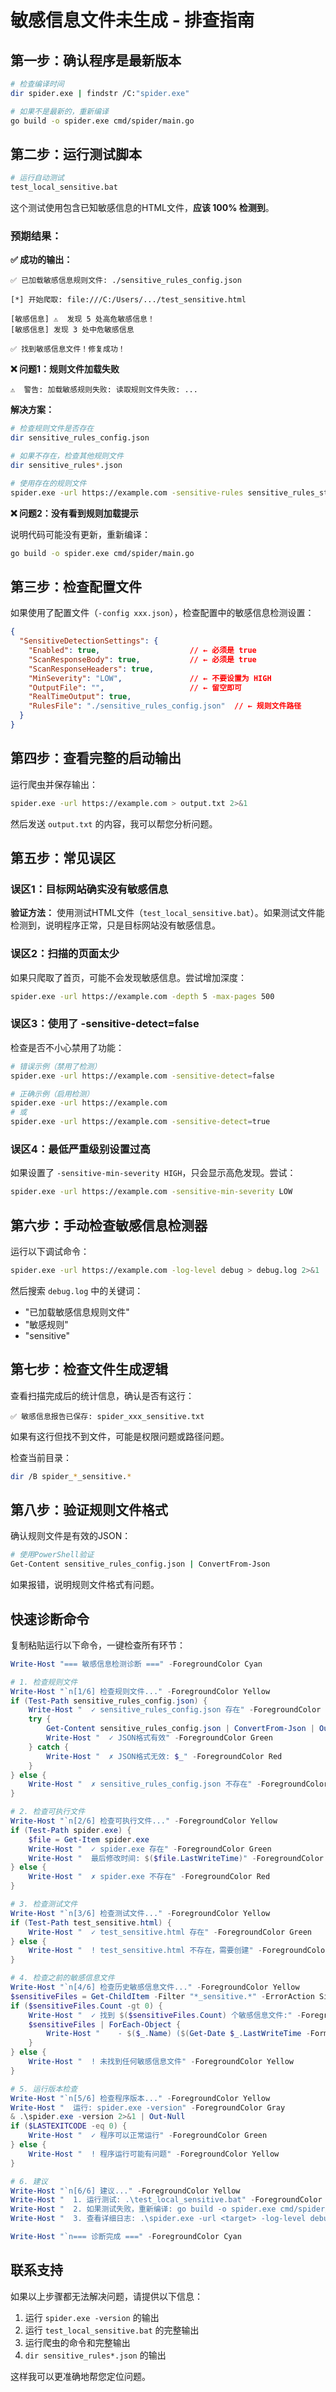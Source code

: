 # 敏感信息文件未生成 - 排查指南

## 第一步：确认程序是最新版本

```bash
# 检查编译时间
dir spider.exe | findstr /C:"spider.exe"

# 如果不是最新的，重新编译
go build -o spider.exe cmd/spider/main.go
```

## 第二步：运行测试脚本

```bash
# 运行自动测试
test_local_sensitive.bat
```

这个测试使用包含已知敏感信息的HTML文件，**应该 100% 检测到**。

### 预期结果：

**✅ 成功的输出：**
```
✅ 已加载敏感信息规则文件: ./sensitive_rules_config.json

[*] 开始爬取: file:///C:/Users/.../test_sensitive.html

[敏感信息] ⚠️  发现 5 处高危敏感信息！
[敏感信息] 发现 3 处中危敏感信息

✅ 找到敏感信息文件！修复成功！
```

**❌ 问题1：规则文件加载失败**
```
⚠️  警告: 加载敏感规则失败: 读取规则文件失败: ...
```

**解决方案：**
```bash
# 检查规则文件是否存在
dir sensitive_rules_config.json

# 如果不存在，检查其他规则文件
dir sensitive_rules*.json

# 使用存在的规则文件
spider.exe -url https://example.com -sensitive-rules sensitive_rules_standard.json
```

**❌ 问题2：没有看到规则加载提示**

说明代码可能没有更新，重新编译：
```bash
go build -o spider.exe cmd/spider/main.go
```

## 第三步：检查配置文件

如果使用了配置文件（`-config xxx.json`），检查配置中的敏感信息检测设置：

```json
{
  "SensitiveDetectionSettings": {
    "Enabled": true,                    // ← 必须是 true
    "ScanResponseBody": true,           // ← 必须是 true
    "ScanResponseHeaders": true,
    "MinSeverity": "LOW",               // ← 不要设置为 HIGH
    "OutputFile": "",                   // ← 留空即可
    "RealTimeOutput": true,
    "RulesFile": "./sensitive_rules_config.json"  // ← 规则文件路径
  }
}
```

## 第四步：查看完整的启动输出

运行爬虫并保存输出：

```bash
spider.exe -url https://example.com > output.txt 2>&1
```

然后发送 `output.txt` 的内容，我可以帮您分析问题。

## 第五步：常见误区

### 误区1：目标网站确实没有敏感信息

**验证方法：**
使用测试HTML文件（`test_local_sensitive.bat`）。如果测试文件能检测到，说明程序正常，只是目标网站没有敏感信息。

### 误区2：扫描的页面太少

如果只爬取了首页，可能不会发现敏感信息。尝试增加深度：

```bash
spider.exe -url https://example.com -depth 5 -max-pages 500
```

### 误区3：使用了 -sensitive-detect=false

检查是否不小心禁用了功能：

```bash
# 错误示例（禁用了检测）
spider.exe -url https://example.com -sensitive-detect=false

# 正确示例（启用检测）
spider.exe -url https://example.com
# 或
spider.exe -url https://example.com -sensitive-detect=true
```

### 误区4：最低严重级别设置过高

如果设置了 `-sensitive-min-severity HIGH`，只会显示高危发现。尝试：

```bash
spider.exe -url https://example.com -sensitive-min-severity LOW
```

## 第六步：手动检查敏感信息检测器

运行以下调试命令：

```bash
spider.exe -url https://example.com -log-level debug > debug.log 2>&1
```

然后搜索 `debug.log` 中的关键词：
- "已加载敏感信息规则文件"
- "敏感规则"
- "sensitive"

## 第七步：检查文件生成逻辑

查看扫描完成后的统计信息，确认是否有这行：

```
✅ 敏感信息报告已保存: spider_xxx_sensitive.txt
```

如果有这行但找不到文件，可能是权限问题或路径问题。

检查当前目录：
```bash
dir /B spider_*_sensitive.*
```

## 第八步：验证规则文件格式

确认规则文件是有效的JSON：

```bash
# 使用PowerShell验证
Get-Content sensitive_rules_config.json | ConvertFrom-Json
```

如果报错，说明规则文件格式有问题。

## 快速诊断命令

复制粘贴运行以下命令，一键检查所有环节：

```powershell
Write-Host "=== 敏感信息检测诊断 ===" -ForegroundColor Cyan

# 1. 检查规则文件
Write-Host "`n[1/6] 检查规则文件..." -ForegroundColor Yellow
if (Test-Path sensitive_rules_config.json) {
    Write-Host "  ✓ sensitive_rules_config.json 存在" -ForegroundColor Green
    try {
        Get-Content sensitive_rules_config.json | ConvertFrom-Json | Out-Null
        Write-Host "  ✓ JSON格式有效" -ForegroundColor Green
    } catch {
        Write-Host "  ✗ JSON格式无效: $_" -ForegroundColor Red
    }
} else {
    Write-Host "  ✗ sensitive_rules_config.json 不存在" -ForegroundColor Red
}

# 2. 检查可执行文件
Write-Host "`n[2/6] 检查可执行文件..." -ForegroundColor Yellow
if (Test-Path spider.exe) {
    $file = Get-Item spider.exe
    Write-Host "  ✓ spider.exe 存在" -ForegroundColor Green
    Write-Host "  最后修改时间: $($file.LastWriteTime)" -ForegroundColor Gray
} else {
    Write-Host "  ✗ spider.exe 不存在" -ForegroundColor Red
}

# 3. 检查测试文件
Write-Host "`n[3/6] 检查测试文件..." -ForegroundColor Yellow
if (Test-Path test_sensitive.html) {
    Write-Host "  ✓ test_sensitive.html 存在" -ForegroundColor Green
} else {
    Write-Host "  ! test_sensitive.html 不存在，需要创建" -ForegroundColor Yellow
}

# 4. 检查之前的敏感信息文件
Write-Host "`n[4/6] 检查历史敏感信息文件..." -ForegroundColor Yellow
$sensitiveFiles = Get-ChildItem -Filter "*_sensitive.*" -ErrorAction SilentlyContinue
if ($sensitiveFiles.Count -gt 0) {
    Write-Host "  ✓ 找到 $($sensitiveFiles.Count) 个敏感信息文件:" -ForegroundColor Green
    $sensitiveFiles | ForEach-Object {
        Write-Host "    - $($_.Name) ($(Get-Date $_.LastWriteTime -Format 'yyyy-MM-dd HH:mm:ss'))" -ForegroundColor Gray
    }
} else {
    Write-Host "  ! 未找到任何敏感信息文件" -ForegroundColor Yellow
}

# 5. 运行版本检查
Write-Host "`n[5/6] 检查程序版本..." -ForegroundColor Yellow
Write-Host "  运行: spider.exe -version" -ForegroundColor Gray
& .\spider.exe -version 2>&1 | Out-Null
if ($LASTEXITCODE -eq 0) {
    Write-Host "  ✓ 程序可以正常运行" -ForegroundColor Green
} else {
    Write-Host "  ! 程序运行可能有问题" -ForegroundColor Yellow
}

# 6. 建议
Write-Host "`n[6/6] 建议..." -ForegroundColor Yellow
Write-Host "  1. 运行测试: .\test_local_sensitive.bat" -ForegroundColor Cyan
Write-Host "  2. 如果测试失败，重新编译: go build -o spider.exe cmd/spider/main.go" -ForegroundColor Cyan
Write-Host "  3. 查看详细日志: .\spider.exe -url <target> -log-level debug" -ForegroundColor Cyan

Write-Host "`n=== 诊断完成 ===" -ForegroundColor Cyan
```

## 联系支持

如果以上步骤都无法解决问题，请提供以下信息：

1. 运行 `spider.exe -version` 的输出
2. 运行 `test_local_sensitive.bat` 的完整输出
3. 运行爬虫的命令和完整输出
4. `dir sensitive_rules*.json` 的输出

这样我可以更准确地帮您定位问题。

